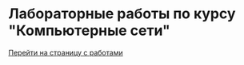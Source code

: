 # Лабораторные работы по курсу "Компьютерные сети"

[Перейти на страницу с работами](./labs/index.html)